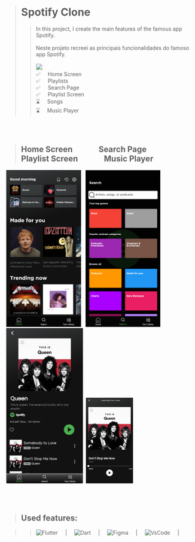 > # Spotify Clone
>> In this project, I create the main features of the famous app Spotify.<br>  <br> Neste projeto recreei as principais funcionalidades do famoso app Spotify. <br> <br>
>> <img src="http://img.shields.io/static/v1?label=STATUS&message=%20Developing&color=darkgreen&style=for-the-badge"/> <br>
>>✅ $~~~$ Home Screen <br>
✅ $~~~$ Playlists <br>
✅ $~~~$ Search Page <br>
✅ $~~~$ Playlist Screen <br>
⌛ $~~~$ Songs <br>
⌛ $~~~$ Music Player
<br>
<br>                                                   
 


<div>

> ## Home Screen $~~~~~~~~~~~~$ Search Page $~~~~~~~~~~~~$ Playlist Screen $~~~~~~~~~~~~$ Music Player       
</div>


 
<img width="200" src="assets/readme/home_screen-screenshot.png"> $~$
<img width="200" src="assets/readme/search_screen-screenshot.png"> $~$
<img width="205" src="assets/readme/playlist_screen-screenshot.png">$~$
<img width="25%" src="assets/readme/music_player-screenshot.png">

<br><br>

>## Used features: 
<div>

>><img width="5%" alt="Flutter" src="https://cdn.iconscout.com/icon/free/png-256/flutter-3629369-3032362.png"> $~~~$ | $~~~$
<img width="5%" alt="Dart" src="https://avatars.githubusercontent.com/u/1609975?s=280&v=4"> $~~~$ | $~~~$
<img width="5%" alt="Figma" src="https://cdn.jsdelivr.net/gh/devicons/devicon/icons/figma/figma-original.svg"> $~~~$ | $~~~$
<img width="6%" alt="VsCode" src="https://cdn.jsdelivr.net/gh/devicons/devicon/icons/vscode/vscode-original.svg"> $~~~$ |

</div>



